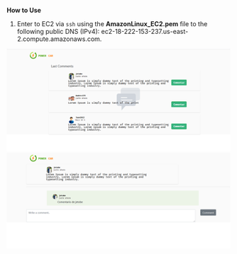 **How to Use**

 1. Enter to EC2 via `ssh` using the **AmazonLinux_EC2.pem** file to the following public DNS (IPv4): ec2-18-222-153-237.us-east-2.compute.amazonaws.com.

 
![Con titulo](imagenes/Screen1.png "POSTS")
![Con titulo](imagenes/Screen2.png "POSTS")